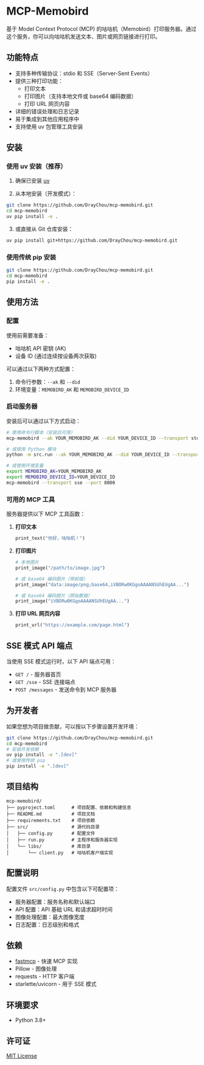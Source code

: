 # MCP-Memobird

基于 Model Context Protocol (MCP) 的咕咕机（Memobird）打印服务器。通过这个服务，你可以向咕咕机发送文本、图片或网页链接进行打印。

## 功能特点

- 支持多种传输协议：stdio 和 SSE（Server-Sent Events）
- 提供三种打印功能：
  - 打印文本
  - 打印图片（支持本地文件或 base64 编码数据）
  - 打印 URL 网页内容
- 详细的错误处理和日志记录
- 易于集成到其他应用程序中
- 支持使用 uv 包管理工具安装

## 安装

### 使用 uv 安装（推荐）

1. 确保已安装 [uv](https://github.com/astral-sh/uv)

2. 从本地安装（开发模式）：

```bash
git clone https://github.com/DrayChou/mcp-memobird.git
cd mcp-memobird
uv pip install -e .
```

3. 或直接从 Git 仓库安装：

```bash
uv pip install git+https://github.com/DrayChou/mcp-memobird.git
```

### 使用传统 pip 安装

```bash
git clone https://github.com/DrayChou/mcp-memobird.git
cd mcp-memobird
pip install -e .
```

## 使用方法

### 配置

使用前需要准备：
- 咕咕机 API 密钥 (AK)
- 设备 ID (通过连续按设备两次获取)

可以通过以下两种方式配置：
1. 命令行参数：`--ak` 和 `--did`
2. 环境变量：`MEMOBIRD_AK` 和 `MEMOBIRD_DEVICE_ID`

### 启动服务器

安装后可以通过以下方式启动：

```bash
# 使用命令行脚本（安装后可用）
mcp-memobird --ak YOUR_MEMOBIRD_AK --did YOUR_DEVICE_ID --transport stdio

# 或使用 Python 模块
python -m src.run --ak YOUR_MEMOBIRD_AK --did YOUR_DEVICE_ID --transport stdio

# 或使用环境变量
export MEMOBIRD_AK=YOUR_MEMOBIRD_AK
export MEMOBIRD_DEVICE_ID=YOUR_DEVICE_ID
mcp-memobird --transport sse --port 8000
```

### 可用的 MCP 工具

服务器提供以下 MCP 工具函数：

1. **打印文本**
   ```python
   print_text("你好，咕咕机！")
   ```

2. **打印图片**
   ```python
   # 本地图片
   print_image("/path/to/image.jpg")
   
   # 或 base64 编码图片（带前缀）
   print_image("data:image/png;base64,iVBORw0KGgoAAAANSUhEUgAA...")
   
   # 或 base64 编码图片（原始数据）
   print_image("iVBORw0KGgoAAAANSUhEUgAA...")
   ```

3. **打印 URL 网页内容**
   ```python
   print_url("https://example.com/page.html")
   ```

## SSE 模式 API 端点

当使用 SSE 模式运行时，以下 API 端点可用：

- `GET /` - 服务器首页
- `GET /sse` - SSE 连接端点
- `POST /messages` - 发送命令到 MCP 服务器

## 为开发者

如果您想为项目做贡献，可以按以下步骤设置开发环境：

```bash
git clone https://github.com/DrayChou/mcp-memobird.git
cd mcp-memobird
# 安装开发依赖
uv pip install -e ".[dev]"
# 或使用传统 pip
pip install -e ".[dev]"
```

## 项目结构

```
mcp-memobird/
├── pyproject.toml      # 项目配置、依赖和构建信息
├── README.md           # 项目文档
├── requirements.txt    # 项目依赖
├── src/                # 源代码目录
│   ├── config.py       # 配置文件
│   ├── run.py          # 主程序和服务器实现
│   └── libs/           # 库目录
│       └── client.py   # 咕咕机客户端实现
```

## 配置说明

配置文件 `src/config.py` 中包含以下可配置项：

- 服务器配置：服务名称和默认端口
- API 配置：API 基础 URL 和请求超时时间
- 图像处理配置：最大图像宽度
- 日志配置：日志级别和格式

## 依赖

- [fastmcp](https://github.com/microsoft/mcp) - 快速 MCP 实现
- Pillow - 图像处理
- requests - HTTP 客户端
- starlette/uvicorn - 用于 SSE 模式

## 环境要求

- Python 3.8+

## 许可证

[MIT License](LICENSE)

